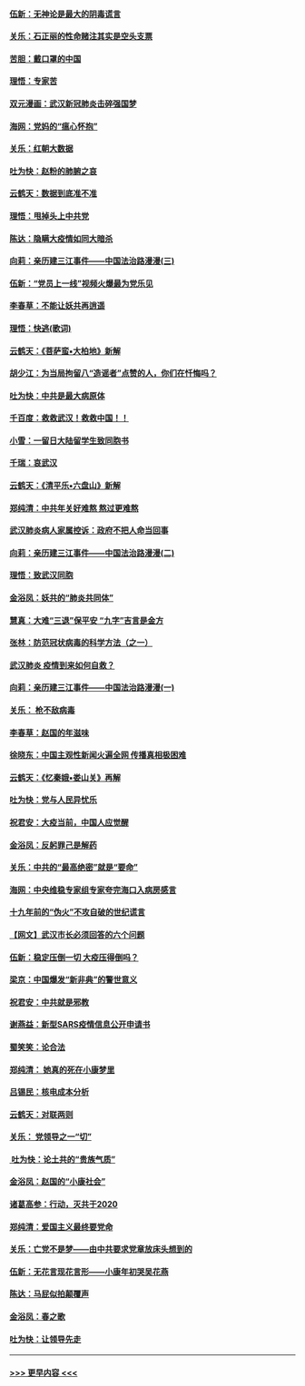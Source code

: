 #### [伍新：无神论是最大的阴毒谎言](../pages/nsc993/n11846129.md?t=02061711) 
#### [关乐：石正丽的性命赌注其实是空头支票](../pages/nsc993/n11846109.md?t=02061711) 
#### [苦胆：戴口罩的中国](../pages/nsc993/n11845576.md?t=02061711) 
#### [理悟：专家苦](../pages/nsc993/n11845564.md?t=02061711) 
#### [双元漫画：武汉新冠肺炎击碎强国梦](../pages/nsc993/n11843320.md?t=02061711) 
#### [海网：党妈的“瘟心怀抱”](../pages/nsc993/n11840740.md?t=02061711) 
#### [关乐：红朝大数据](../pages/nsc993/n11840675.md?t=02061711) 
#### [吐为快：赵粉的肺腑之哀](../pages/nsc993/n11840618.md?t=02061711) 
#### [云鹤天：数据到底准不准](../pages/nsc993/n11840325.md?t=02061711) 
#### [理悟：甩掉头上中共党](../pages/nsc993/n11838826.md?t=02061711) 
#### [陈达：隐瞒大疫情如同大暗杀](../pages/nsc993/n11838771.md?t=02061711) 
#### [向莉：亲历建三江事件——中国法治路漫漫(三)](../pages/nsc993/n11831825.md?t=02061711) 
#### [伍新：“党员上一线”视频火爆最为党乐见](../pages/nsc993/n11838200.md?t=02061711) 
#### [李春草：不能让妖共再逍遥](../pages/nsc993/n11838102.md?t=02061711) 
#### [理悟：快逃(歌词)](../pages/nsc993/n11838083.md?t=02061711) 
#### [云鹤天：《菩萨蛮▪大柏地》新解](../pages/nsc993/n11838059.md?t=02061711) 
#### [胡少江：为当局拘留八“造谣者”点赞的人，你们在忏悔吗？](../pages/nsc993/n11836801.md?t=02061711) 
#### [吐为快：中共是最大病原体](../pages/nsc993/n11836748.md?t=02061711) 
#### [千百度：救救武汉！救救中国！！](../pages/nsc993/n11836145.md?t=02061711) 
#### [小雪：一留日大陆留学生致同胞书](../pages/nsc993/n11834624.md?t=02061711) 
#### [千瑞：哀武汉](../pages/nsc993/n11833647.md?t=02061711) 
#### [云鹤天：《清平乐▪六盘山》新解](../pages/nsc993/n11833611.md?t=02061711) 
#### [郑纯清：中共年关好难熬 熬过更难熬](../pages/nsc993/n11833489.md?t=02061711) 
#### [武汉肺炎病人家属控诉：政府不把人命当回事](../pages/nsc993/n11833205.md?t=02061711) 
#### [向莉：亲历建三江事件——中国法治路漫漫(二)](../pages/nsc993/n11829102.md?t=02061711) 
#### [理悟：致武汉同胞](../pages/nsc993/n11831522.md?t=02061711) 
#### [金浴凤：妖共的“肺炎共同体”](../pages/nsc993/n11829448.md?t=02061711) 
#### [慧真：大难“三退”保平安 “九字”吉言是金方](../pages/nsc993/n11829501.md?t=02061711) 
#### [张林：防范冠状病毒的科学方法（之一）](../pages/nsc993/n11828618.md?t=02061711) 
#### [武汉肺炎 疫情到来如何自救？](../pages/nsc993/n11827632.md?t=02061711) 
#### [向莉：亲历建三江事件——中国法治路漫漫(一)](../pages/nsc993/n11827190.md?t=02061711) 
#### [关乐： 枪不敌病毒](../pages/nsc993/n11826746.md?t=02061711) 
#### [李春草：赵国的年滋味](../pages/nsc993/n11826321.md?t=02061711) 
#### [徐晓东：中国主观性新闻火遍全网 传播真相极困难](../pages/nsc993/n11826508.md?t=02061711) 
#### [云鹤天：《忆秦娥▪娄山关》再解](../pages/nsc993/n11824682.md?t=02061711) 
#### [吐为快：党与人民异忧乐](../pages/nsc993/n11824660.md?t=02061711) 
#### [祝君安：大疫当前，中国人应觉醒](../pages/nsc993/n11821946.md?t=02061711) 
#### [金浴凤：反躬罪己是解药](../pages/nsc993/n11820280.md?t=02061711) 
#### [关乐：中共的“最高绝密”就是“要命”](../pages/nsc993/n11816946.md?t=02061711) 
#### [海网：中央维稳专家组专家夸完海口入病房感言](../pages/nsc993/n11815138.md?t=02061711) 
#### [十九年前的“伪火”不攻自破的世纪谎言](../pages/nsc993/n11813238.md?t=02061711) 
#### [【网文】武汉市长必须回答的六个问题](../pages/nsc993/n11813848.md?t=02061711) 
#### [伍新：稳定压倒一切 大疫压得倒吗？](../pages/nsc993/n11812634.md?t=02061711) 
#### [梁京：中国爆发“新非典”的警世意义](../pages/nsc993/n11812554.md?t=02061711) 
#### [祝君安：中共就是邪教](../pages/nsc993/n11812431.md?t=02061711) 
#### [谢燕益：新型SARS疫情信息公开申请书](../pages/nsc993/n11808840.md?t=02061711) 
#### [蜀笑笑：论合法](../pages/nsc993/n11808064.md?t=02061711) 
#### [郑纯清： 她真的死在小康梦里](../pages/nsc993/n11806623.md?t=02061711) 
#### [吕锡民：核电成本分析](../pages/nsc993/n11806284.md?t=02061711) 
#### [云鹤天：对联两则](../pages/nsc993/n11805957.md?t=02061711) 
#### [关乐： 党领导之一“切”](../pages/nsc993/n11804505.md?t=02061711) 
#### [ 吐为快：论土共的“贵族气质”](../pages/nsc993/n11804490.md?t=02061711) 
#### [金浴凤：赵国的“小康社会”](../pages/nsc993/n11804452.md?t=02061711) 
#### [诸葛高参：行动，灭共于2020](../pages/nsc993/n11804120.md?t=02061711) 
#### [郑纯清：爱国主义最终要党命](../pages/nsc993/n11802197.md?t=02061711) 
#### [关乐：亡党不是梦——由中共要求党章放床头想到的](../pages/nsc993/n11802156.md?t=02061711) 
#### [伍新：无花言现花言形——小康年初哭吴花燕](../pages/nsc993/n11800044.md?t=02061711) 
#### [陈达：马屁似拍颠覆声](../pages/nsc993/n11800010.md?t=02061711) 
#### [金浴凤：春之歌](../pages/nsc993/n11797687.md?t=02061711) 
#### [吐为快：让领导先走](../pages/nsc993/n11797512.md?t=02061711) 

----
#### [ >>> 更早内容 <<< ](../indexes/nsc993-earlier.md)
